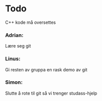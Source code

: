 # Todo

C++ kode må oversettes

### Adrian:
Lære seg git
### Linus:
Gi resten av gruppa en rask demo av git
### Simon:
Slutte å rote til git så vi trenger studass-hjelp

